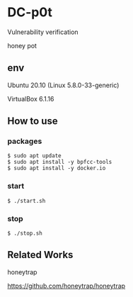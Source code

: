 # DC-p0t

Vulnerability verification

honey pot

## env

Ubuntu 20.10 (Linux 5.8.0-33-generic)

VirtualBox 6.1.16

## How to use

### packages

```
$ sudo apt update
$ sudo apt install -y bpfcc-tools
$ sudo apt install -y docker.io
```

### start

```
$ ./start.sh
```

### stop

```
$ ./stop.sh
```

## Related Works

honeytrap

https://github.com/honeytrap/honeytrap
